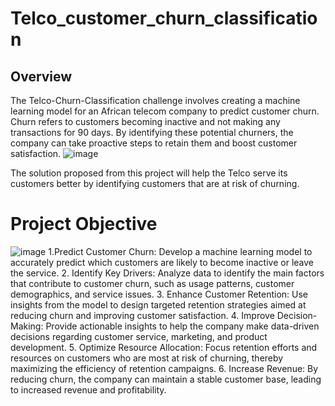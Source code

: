 # Telco_customer_churn_classification

## Overview
The Telco-Churn-Classification challenge involves creating a machine learning model for an African telecom company to predict customer churn. Churn refers to customers becoming inactive and not making any transactions for 90 days. By identifying these potential churners, the company can take proactive steps to retain them and boost customer satisfaction.
![image](https://github.com/user-attachments/assets/835d28fa-9a3e-40fc-a74b-fac7d3aca30a)

The solution proposed from this project will help the Telco serve its customers better by identifying customers that are at risk of churning.

# Project Objective 
![image](https://github.com/user-attachments/assets/ef3059b3-d8fb-4a17-89a4-062f3d7d460e)
1.Predict Customer Churn: Develop a machine learning model to accurately predict which customers are likely to become inactive or leave the service.
2. Identify Key Drivers: Analyze data to identify the main factors that contribute to customer churn, such as usage patterns, customer demographics, and service issues.
3. Enhance Customer Retention: Use insights from the model to design targeted retention strategies aimed at reducing churn and improving customer satisfaction.
4. Improve Decision-Making: Provide actionable insights to help the company make data-driven decisions regarding customer service, marketing, and product development.
5. Optimize Resource Allocation: Focus retention efforts and resources on customers who are most at risk of churning, thereby maximizing the efficiency of retention campaigns.
6. Increase Revenue: By reducing churn, the company can maintain a stable customer base, leading to increased revenue and profitability.
